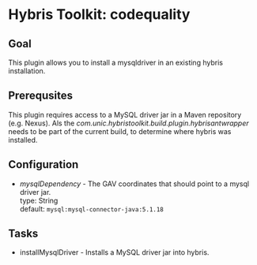 # Hybris Toolkit: codequality

## Goal
This plugin allows you to install a mysqldriver in an existing hybris installation.

## Prerequsites
This plugin requires access to a MySQL driver jar in a Maven repository (e.g. Nexus). Als the _com.unic.hybristoolkit.build.plugin.hybrisantwrapper_ needs to be part of the current build, to determine where hybris was installed.

## Configuration

* _mysqlDependency_ - The GAV coordinates that should point to a mysql driver jar.
	<br/>type: String
	<br/>default: `mysql:mysql-connector-java:5.1.18`

## Tasks


* installMysqlDriver - Installs a MySQL driver jar into hybris.
